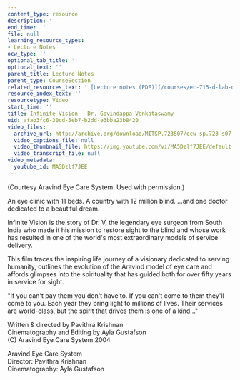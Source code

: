 ```yaml
---
content_type: resource
description: ''
end_time: ''
file: null
learning_resource_types:
- Lecture Notes
ocw_type: ''
optional_tab_title: ''
optional_text: ''
parent_title: Lecture Notes
parent_type: CourseSection
related_resources_text: ' [Lecture notes (PDF)](/courses/ec-715-d-lab-disseminating-innovations-for-the-common-good-spring-2007/resources/mitec_715s07_notes08)'
resource_index_text: ''
resourcetype: Video
start_time: ''
title: Infinite Vision - Dr. Govindappa Venkataswamy
uid: afab3fc6-30cd-5eb7-b2dd-e3bba23b8420
video_files:
  archive_url: http://archive.org/download/MITSP.723S07/ocw-sp.723-s07-infinite-vision_300k.mp4
  video_captions_file: null
  video_thumbnail_file: https://img.youtube.com/vi/MA5Dzlf7JEE/default.jpg
  video_transcript_file: null
video_metadata:
  youtube_id: MA5Dzlf7JEE
---
```


(Courtesy Aravind Eye Care System. Used with permission.)

An eye clinic with 11 beds. A country with 12 million blind. ...and one doctor dedicated to a beautiful dream.

Infinite Vision is the story of Dr. V, the legendary eye surgeon from South India who made it his mission to restore sight to the blind and whose work has resulted in one of the world's most extraordinary models of service delivery.

This film traces the inspiring life journey of a visionary dedicated to serving humanity, outlines the evolution of the Aravind model of eye care and affords glimpses into the spirituality that has guided both for over fifty years in service for sight.

"If you can't pay them you don't have to. If you can't come to them they'll come to you. Each year they bring light to millions of lives. Their services are world-class, but the spirit that drives them is one of a kind..."

Written & directed by Pavithra Krishnan  
Cinematography and Editing by Ayla Gustafson  
(C) Aravind Eye Care System 2004

Aravind Eye Care System  
Director: Pavithra Krishnan  
Cinematography: Ayla Gustafson



